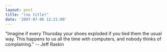 ```yaml
---
layout: post
title: "(no title)"
date: '2007-07-06 12:21:00'
---
```


"Imagine if every Thursday your shoes exploded if you tied them the usual way. This happens to us all the time with computers, and nobody thinks of complaining." -- Jeff Raskin